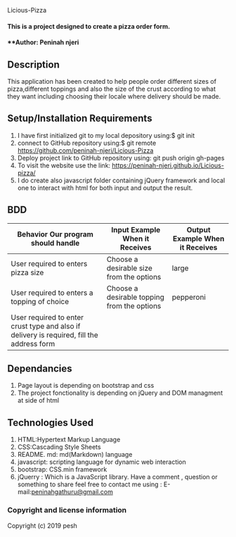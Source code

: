 Licious-Pizza
#### This is a project designed to create a pizza order form.
####  **Author: Peninah njeri
## Description
This application has been created to help people order different sizes of pizza,different toppings and also the size of the crust according to what they want including choosing their locale where delivery should be made.
## Setup/Installation Requirements
1. I have first initialized git to my local depository using:$ git init
2. connect to GitHub repository using:$ git remote https://github.com/peninah-njeri/Licious-Pizza
3. Deploy project link to GitHub repository using: git push origin gh-pages
4. To visit the website use the link: https://peninah-njeri.github.io/Licious-pizza/
5. I do create also javascript folder containing jQuery framework and local one to interact with html for both input and output the result.
## BDD
| Behavior Our program should handle             | Input Example When it Receives | Output Example When it Receives     |
|------------------------------------------------|--------------------------------|-------------------------------------|
| User required to enters pizza size | Choose a desirable size from the options       |  large           |
| User required to enters a topping of choice   | Choose a desirable topping from the options  |   pepperoni             |
| User required to enter crust type and also if delivery is required, fill the address form |
## Dependancies
1. Page layout is depending on bootstrap and css
2. The project fonctionality is depending on jQuery and DOM managment at side of html 
## Technologies Used
1. HTML:Hypertext Markup Language
2. CSS:Cascading Style Sheets
3. README. md: md(Markdown) language
4. javascript: scripting language for dynamic web interaction
5. bootstrap: CSS.min framework
6. jQuerry : Which is a JavaScript library.
Have a comment , question or something to share  feel free to contact me using : E-mail:peninahgathuru@gmail.com
### Copyright and license information
Copyright (c) 2019 pesh
